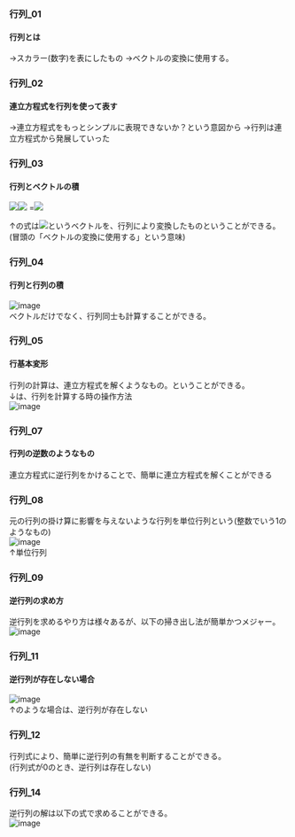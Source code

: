 ### 行列_01
#### 行列とは
→スカラー(数字)を表にしたもの
→ベクトルの変換に使用する。

### 行列_02
#### 連立方程式を行列を使って表す
→連立方程式をもっとシンプルに表現できないか？という意図から
→行列は連立方程式から発展していった

### 行列_03
#### 行列とベクトルの積
<img src="https://latex.codecogs.com/gif.latex?\begin{pmatrix}6%20&%204%20\\%203%20&%205%20\end{pmatrix}"/><img src="https://latex.codecogs.com/gif.latex?\begin{pmatrix}1%20\\2%20\end{pmatrix}"/>
=<img src="https://latex.codecogs.com/gif.latex?\begin{pmatrix}14%20\\13%20\end{pmatrix}"/>  
  
↑の式は<img src="https://latex.codecogs.com/gif.latex?\begin{pmatrix}1%20\\2%20\end{pmatrix}"/>というベクトルを、行列により変換したものということができる。(冒頭の「ベクトルの変換に使用する」という意味)

### 行列_04
#### 行列と行列の積
![image](https://user-images.githubusercontent.com/20613753/137623296-5acb9290-3448-477a-9051-8c3dd91bdb7f.png)  
ベクトルだけでなく、行列同士も計算することができる。  

### 行列_05
#### 行基本変形
行列の計算は、連立方程式を解くようなもの。ということができる。  
↓は、行列を計算する時の操作方法  
![image](https://user-images.githubusercontent.com/20613753/137623679-7bebf537-39b8-45e6-bce1-8f6d8ef556cb.png)

### 行列_07
#### 行列の逆数のようなもの
連立方程式に逆行列をかけることで、簡単に連立方程式を解くことができる  

### 行列_08
元の行列の掛け算に影響を与えないような行列を単位行列という(整数でいう1のようなもの)  
![image](https://user-images.githubusercontent.com/20613753/137623881-4c4d0bb7-5ddc-4ff2-85cb-1a01e84c8bbf.png)  
↑単位行列  
  
### 行列_09
#### 逆行列の求め方
逆行列を求めるやり方は様々あるが、以下の掃き出し法が簡単かつメジャー。  
![image](https://user-images.githubusercontent.com/20613753/137628325-b0c23157-03ab-4d61-9522-b4c391d0e580.png)  

### 行列_11
#### 逆行列が存在しない場合
![image](https://user-images.githubusercontent.com/20613753/137628548-9d78bc86-535c-4090-974c-efe6e4e2321c.png)  
↑のような場合は、逆行列が存在しない  
  
### 行列_12
行列式により、簡単に逆行列の有無を判断することができる。  
(行列式が0のとき、逆行列は存在しない)

### 行列_14
逆行列の解は以下の式で求めることができる。  
![image](https://user-images.githubusercontent.com/20613753/137629557-913d08f9-d7d9-4f09-a204-d841b1f33fad.png)


